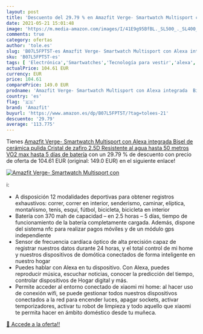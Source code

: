 ```yaml
---
layout: post
title: 'Descuento del 29.79 % en Amazfit Verge- Smartwatch Multisport con'
date: 2021-05-21 15:01:48
image: 'https://m.media-amazon.com/images/I/41E9g95BfBL._SL500_._SL400_.jpg'
comments: true
category: ofertas
author: 'tole.es'
slug: 'B07L5FPT5T-es Amazfit Verge- Smartwatch Multisport con Alexa integrada...'
sku: 'B07L5FPT5T-es'
tags: [ 'Electrónica','Smartwatches','Tecnología para vestir','alexa','amazfit', ]
actualPrice: 104.61 EUR
currency: EUR
price: 104.61
comparePrice: 149.0 EUR
prodname: 'Amazfit Verge- Smartwatch Multisport con Alexa integrada  Bisel de cerámica pulida  Cristal de zafiro 2.5D  Resistente al agua hasta 50 metros  VO2 max  hasta 5 días de batería'
country: 'es'
flag: '🇪🇸'
brand: 'Amazfit'
buyurl: 'https://www.amazon.es/dp/B07L5FPT5T/?tag=tolees-21'
descuento: '29.79'
average: '113.775'
---
```


Tienes [Amazfit Verge- Smartwatch Multisport con Alexa integrada  Bisel de cerámica pulida  Cristal de zafiro 2.5D  Resistente al agua hasta 50 metros  VO2 max  hasta 5 días de batería](https://www.amazon.es/dp/B07L5FPT5T/?tag=tolees-21) con un 29.79 % de descuento con precio de oferta de 104.61 EUR (original: 149.0 EUR) en el siguiente enlace!

[![Amazfit Verge- Smartwatch Multisport con](https://m.media-amazon.com/images/I/41E9g95BfBL._SL500_._SL400_.jpg)](https://www.amazon.es/dp/B07L5FPT5T/?tag=tolees-21)

ℹ️:

- A disposición 12 modalidades deportivas para obtener registros exhaustivos: correr, correr en interior, senderismo, caminar, elíptica, montañismo, tenis, esquí, fútbol, bicicleta, bicicleta en interior
- Batería con 370 mah de capacidad – en 2.5 horas – 5 días, tiempo de funcionamiento de la batería completamente cargada. Además, dispone del sistema nfc para realizar pagos móviles y de un módulo gps independiente
- Sensor de frecuencia cardíaca óptico de alta precisión capaz de registrar nuestros datos durante 24 horas, y el total control de mi home y nuestros dispositivos de domótica conectados de forma inteligente en nuestro hogar
- Puedes hablar con Alexa en tu dispositivo. Con Alexa, puedes reproducir música, escuchar noticias, conocer la predicción del tiempo, controlar dispositivos de Hogar digital y más.
- Permite acceder al entorno conectado de xiaomi mi home: al hacer uso de conexión wifi, se puede gestionar todos nuestros dispositivos conectados a la red para encender luces, apagar sockets, activar temporizadores, activar tu robot de limpieza y todo aquello que xiaomi te permita hacer en ámbito doméstico desde tu muñeca.

[🛒 Accede a la oferta!!](https://www.amazon.es/dp/B07L5FPT5T/?tag=tolees-21)
